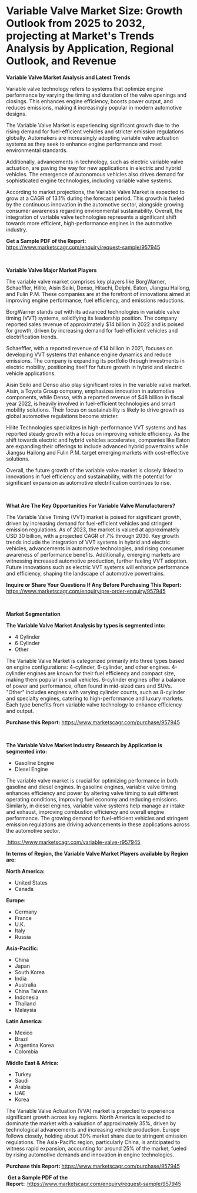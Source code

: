 <p><h1>Variable Valve Market Size: Growth Outlook from 2025 to 2032, projecting at Market's Trends Analysis by Application, Regional Outlook, and Revenue</h1></p><p><strong>Variable Valve Market Analysis and Latest Trends</strong></p>
<p><p>Variable valve technology refers to systems that optimize engine performance by varying the timing and duration of the valve openings and closings. This enhances engine efficiency, boosts power output, and reduces emissions, making it increasingly popular in modern automotive designs. </p><p>The Variable Valve Market is experiencing significant growth due to the rising demand for fuel-efficient vehicles and stricter emission regulations globally. Automakers are increasingly adopting variable valve actuation systems as they seek to enhance engine performance and meet environmental standards. </p><p>Additionally, advancements in technology, such as electric variable valve actuation, are paving the way for new applications in electric and hybrid vehicles. The emergence of autonomous vehicles also drives demand for sophisticated engine technologies, including variable valve systems.</p><p>According to market projections, the Variable Valve Market is expected to grow at a CAGR of 13.1% during the forecast period. This growth is fueled by the continuous innovation in the automotive sector, alongside growing consumer awareness regarding environmental sustainability. Overall, the integration of variable valve technologies represents a significant shift towards more efficient, high-performance engines in the automotive industry.</p></p>
<p><strong>Get a Sample PDF of the Report:&nbsp;</strong> <a href="https://www.marketscagr.com/enquiry/request-sample/957945?utm_campaign=3653&utm_medium=2&utm_source=Github&utm_content=ia&utm_term=17042025&utm_id=variable-valve">https://www.marketscagr.com/enquiry/request-sample/957945</a></p>
<p>&nbsp;</p>
<p><strong>Variable Valve Major Market Players</strong></p>
<p><p>The variable valve market comprises key players like BorgWarner, Schaeffler, Hilite, Aisin Seiki, Denso, Hitachi, Delphi, Eaton, Jiangsu Hailong, and Fulin P.M. These companies are at the forefront of innovations aimed at improving engine performance, fuel efficiency, and emissions reductions.</p><p>BorgWarner stands out with its advanced technologies in variable valve timing (VVT) systems, solidifying its leadership position. The company reported sales revenue of approximately $14 billion in 2022 and is poised for growth, driven by increasing demand for fuel-efficient vehicles and electrification trends.</p><p>Schaeffler, with a reported revenue of €14 billion in 2021, focuses on developing VVT systems that enhance engine dynamics and reduce emissions. The company is expanding its portfolio through investments in electric mobility, positioning itself for future growth in hybrid and electric vehicle applications.</p><p>Aisin Seiki and Denso also play significant roles in the variable valve market. Aisin, a Toyota Group company, emphasizes innovation in automotive components, while Denso, with a reported revenue of $48 billion in fiscal year 2022, is heavily involved in fuel-efficient technologies and smart mobility solutions. Their focus on sustainability is likely to drive growth as global automotive regulations become stricter.</p><p>Hilite Technologies specializes in high-performance VVT systems and has reported steady growth with a focus on improving vehicle efficiency. As the shift towards electric and hybrid vehicles accelerates, companies like Eaton are expanding their offerings to include advanced hybrid powertrains while Jiangsu Hailong and Fulin P.M. target emerging markets with cost-effective solutions.</p><p>Overall, the future growth of the variable valve market is closely linked to innovations in fuel efficiency and sustainability, with the potential for significant expansion as automotive electrification continues to rise.</p></p>
<p>&nbsp;</p>
<p><strong>What Are The Key Opportunities For Variable Valve Manufacturers?</strong></p>
<p><p>The Variable Valve Timing (VVT) market is poised for significant growth, driven by increasing demand for fuel-efficient vehicles and stringent emission regulations. As of 2023, the market is valued at approximately USD 30 billion, with a projected CAGR of 7% through 2030. Key growth trends include the integration of VVT systems in hybrid and electric vehicles, advancements in automotive technologies, and rising consumer awareness of performance benefits. Additionally, emerging markets are witnessing increased automotive production, further fueling VVT adoption. Future innovations such as electric VVT systems will enhance performance and efficiency, shaping the landscape of automotive powertrains.</p></p>
<p><strong>Inquire or Share Your Questions If Any Before Purchasing This Report:</strong> <a href="https://www.marketscagr.com/enquiry/pre-order-enquiry/957945?utm_campaign=3653&utm_medium=2&utm_source=Github&utm_content=ia&utm_term=17042025&utm_id=variable-valve">https://www.marketscagr.com/enquiry/pre-order-enquiry/957945</a></p>
<p>&nbsp;</p>
<p><strong>Market Segmentation</strong></p>
<p><strong>The Variable Valve Market Analysis by types is segmented into:</strong></p>
<p><ul><li>4 Cylinder</li><li>6 Cylinder</li><li>Other</li></ul></p>
<p><p>The Variable Valve Market is categorized primarily into three types based on engine configurations: 4-cylinder, 6-cylinder, and other engines. 4-cylinder engines are known for their fuel efficiency and compact size, making them popular in small vehicles. 6-cylinder engines offer a balance of power and performance, often found in mid-sized cars and SUVs. "Other" includes engines with varying cylinder counts, such as 8-cylinder and specialty engines, catering to high-performance and luxury markets. Each type benefits from variable valve technology to enhance efficiency and output.</p></p>
<p><strong>Purchase this Report:&nbsp;</strong><a href="https://www.marketscagr.com/purchase/957945?utm_campaign=3653&utm_medium=2&utm_source=Github&utm_content=ia&utm_term=17042025&utm_id=variable-valve">https://www.marketscagr.com/purchase/957945</a></p>
<p>&nbsp;</p>
<p><strong>The Variable Valve Market Industry Research by Application is segmented into:</strong></p>
<p><ul><li>Gasoline Engine</li><li>Diesel Engine</li></ul></p>
<p><p>The variable valve market is crucial for optimizing performance in both gasoline and diesel engines. In gasoline engines, variable valve timing enhances efficiency and power by altering valve timing to suit different operating conditions, improving fuel economy and reducing emissions. Similarly, in diesel engines, variable valve systems help manage air intake and exhaust, improving combustion efficiency and overall engine performance. The growing demand for fuel-efficient vehicles and stringent emission regulations are driving advancements in these applications across the automotive sector.</p></p>
<p><a href="https://www.marketscagr.com/variable-valve-r957945?utm_campaign=3653&utm_medium=2&utm_source=Github&utm_content=ia&utm_term=17042025&utm_id=variable-valve">&nbsp;https://www.marketscagr.com/variable-valve-r957945</a></p>
<p><strong>In terms of Region, the Variable Valve Market Players available by Region are:</strong></p>
<p>
    <p> <strong> North America: </strong>
        <ul>
            <li>United States</li>
            <li>Canada</li>
        </ul>
        </p> 
    <p> <strong> Europe: </strong>
        <ul>
            <li>Germany</li>
            <li>France</li>
            <li>U.K.</li>
            <li>Italy</li>
            <li>Russia</li>
        </ul>
        </p> 
    <p> <strong> Asia-Pacific: </strong>
        <ul>
            <li>China</li>
            <li>Japan</li>
            <li>South Korea</li>
            <li>India</li>
            <li>Australia</li>
            <li>China Taiwan</li>
            <li>Indonesia</li>
            <li>Thailand</li>
            <li>Malaysia</li>
        </ul>
        </p> 
    <p> <strong> Latin America: </strong>
        <ul>
            <li>Mexico</li>
            <li>Brazil</li>
            <li>Argentina Korea</li>
            <li>Colombia</li>
        </ul>
        </p> 
    <p> <strong> Middle East & Africa: </strong>
        <ul>
            <li>Turkey</li>
            <li>Saudi</li>
            <li>Arabia</li>
            <li>UAE</li>
            <li>Korea</li>
        </ul>
    </p>
    </p>
<p><p>The Variable Valve Actuation (VVA) market is projected to experience significant growth across key regions. North America is expected to dominate the market with a valuation of approximately 35%, driven by technological advancements and increasing vehicle production. Europe follows closely, holding about 30% market share due to stringent emission regulations. The Asia-Pacific region, particularly China, is anticipated to witness rapid expansion, accounting for around 25% of the market, fueled by rising automotive demands and innovation in engine technologies.</p></p>
<p><strong>Purchase this Report: </strong><a href="https://www.marketscagr.com/purchase/957945?utm_campaign=3653&utm_medium=2&utm_source=Github&utm_content=ia&utm_term=17042025&utm_id=variable-valve">https://www.marketscagr.com/purchase/957945</a></p>
<p>&nbsp;<strong>Get a Sample PDF of the Report:&nbsp;&nbsp;</strong><a href="https://www.marketscagr.com/enquiry/request-sample/957945?utm_campaign=3653&utm_medium=2&utm_source=Github&utm_content=ia&utm_term=17042025&utm_id=variable-valve">https://www.marketscagr.com/enquiry/request-sample/957945</a></p>
<p><strong></strong></p>
<p><p></p><p></p><p></p></p>